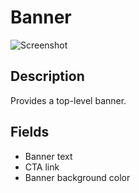 # Banner

![Screenshot](https://github.com/optimizely/extension-library/blob/master/Extensions/Editor%20Extensions/Banner%202/screenshot.png)

## Description

Provides a top-level banner. 

## Fields

* Banner text
* CTA link
* Banner background color

